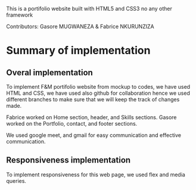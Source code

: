 This is a portifolio website built with HTML5 and CSS3 no any other framework

Contributors:
Gasore MUGWANEZA
&
Fabrice NKURUNZIZA


<h1>Summary of implementation</h1>

<h2>Overal implementation</h2>

To implement F&M portifolio website from mockup to codes, we have used HTML and CSS, we have used also github for collaboration hence we used different branches to make sure that we will keep the track of changes made.

Fabrice worked on Home section, header, and Skills sections.
Gasore worked on the Portfolio, contact, and footer sections.


We used google meet, and gmail for easy communication and effective communication.

<h2>Responsiveness implementation</h2>

To implement responsiveness for this web page, we used flex and media queries.
